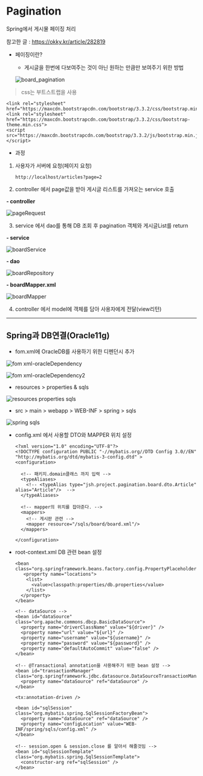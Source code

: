 # Pagination
Spring에서 게시물 페이징 처리

참고한 글 : <https://okky.kr/article/282819>

* 페이징이란?
  * 게시글을 한번에 다보여주는 것이 아닌 원하는 만큼만 보여주기 위한 방법
  
  ![board_pagination](https://user-images.githubusercontent.com/55639153/69460168-ccd5e400-0db6-11ea-83b8-f385c5ac906c.jpeg)
>  css는 부트스트랩을 사용

    <link rel="stylesheet" href="https://maxcdn.bootstrapcdn.com/bootstrap/3.3.2/css/bootstrap.min.css">
    <link rel="stylesheet" href="https://maxcdn.bootstrapcdn.com/bootstrap/3.3.2/css/bootstrap-theme.min.css">
    <script src="https://maxcdn.bootstrapcdn.com/bootstrap/3.3.2/js/bootstrap.min.js"></script>


 * 과정
1. 사용자가 서버에 요청(페이지 요청)

       http://localhost/articles?page=2

2. controller 에서 page값을 받아 게시글 리스트를 가져오는 service 호출

**- controller**

![pageRequest](https://user-images.githubusercontent.com/55639153/69297977-dd1f7f00-0c4f-11ea-84bc-95d17ad0d6e9.jpeg)

3. service 에서 dao를 통해 DB 조회 후 pagination 객체와 게시글List를 return

**- service**

![boardService](https://user-images.githubusercontent.com/55639153/69297978-dee94280-0c4f-11ea-857b-1e5b745e55f2.jpeg)

**- dao**

![boardRepository](https://user-images.githubusercontent.com/55639153/69297979-e01a6f80-0c4f-11ea-86c1-692363c606a0.jpeg)

**- boardMapper.xml**

![boardMapper](https://user-images.githubusercontent.com/55639153/69298212-8bc3bf80-0c50-11ea-88cf-b891d8f38adc.jpeg)

4. controller 에서 model에 객체를 담아 사용자에게 전달(view리턴)

* * *

## Spring과 DB연결(Oracle11g)

* fom.xml에 OracleDB를 사용하기 위한 디펜던시 추가

![fom xml-oracleDependency](https://user-images.githubusercontent.com/55639153/69061314-39ba4880-0a5c-11ea-8969-4f0d17da2a05.jpeg)

![fom xml-oracleDependency2](https://user-images.githubusercontent.com/55639153/69061318-3b840c00-0a5c-11ea-9283-be53222bba52.jpeg)

* resources > properties & sqls 

![resources properties sqls](https://user-images.githubusercontent.com/55639153/69061324-3d4dcf80-0a5c-11ea-8013-4e5a1f20a718.jpeg)

* src > main > webapp > WEB-INF > spring > sqls

![spring sqls](https://user-images.githubusercontent.com/55639153/69061326-3fb02980-0a5c-11ea-8456-b00d4278196f.jpeg)

* config.xml 에서 사용할 DTO와 MAPPER 위치 설정

      <?xml version="1.0" encoding="UTF-8"?>
      <!DOCTYPE configuration PUBLIC "-//mybatis.org//DTD Config 3.0//EN" "http://mybatis.org/dtd/mybatis-3-config.dtd" >
      <configuration>

        <!-- 패키지.domain클래스 까지 입력 -->
        <typeAliases>
          <!-- <typeAlias type="jsh.project.pagination.board.dto.Article" alias="Article"/>  -->
        </typeAliases>

        <!-- mapper의 위치를 잡아준다. -->
        <mappers>
          <!-- 게시판 관련 -->
          <mapper resource="/sqls/board/board.xml"/>
        </mappers>

      </configuration>

* root-context.xml DB 관련 bean 설정

      <bean class="org.springframework.beans.factory.config.PropertyPlaceholderConfigurer">
         <property name="locations">
          <list>
            <value>classpath:properties/db.properties</value>
          </list>
        </property>
      </bean>

      <!-- dataSource -->
      <bean id="dataSource" class="org.apache.commons.dbcp.BasicDataSource">
        <property name="driverClassName" value="${driver}" />
        <property name="url" value="${url}" />
        <property name="username" value="${username}" />
        <property name="password" value="${password}" />
        <property name="defaultAutoCommit" value="false" />
      </bean>

      <!-- @Transactional annotation을 사용해주기 위한 bean 설정 -->
      <bean id="transactionManager" class="org.springframework.jdbc.datasource.DataSourceTransactionManager">
        <property name="dataSource" ref="dataSource" />
      </bean>

      <tx:annotation-driven />

      <bean id="sqlSession" class="org.mybatis.spring.SqlSessionFactoryBean">
        <property name="dataSource" ref="dataSource" />
        <property name="configLocation" value="WEB-INF/spring/sqls/config.xml" />
      </bean>

      <!-- session.open & session.close 를 알아서 해줄것임 -->
      <bean id="sqlSessionTemplate" class="org.mybatis.spring.SqlSessionTemplate">
        <constructor-arg ref="sqlSession" />
      </bean>

